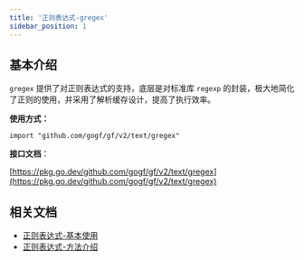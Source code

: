 ```yaml
---
title: '正则表达式-gregex'
sidebar_position: 1
---
```


## 基本介绍

`gregex` 提供了对正则表达式的支持，底层是对标准库 `regexp` 的封装，极大地简化了正则的使用，并采用了解析缓存设计，提高了执行效率。

**使用方式：**

```
import "github.com/gogf/gf/v2/text/gregex"
```

**接口文档**：

[https://pkg.go.dev/github.com/gogf/gf/v2/text/gregex](https://pkg.go.dev/github.com/gogf/gf/v2/text/gregex)

## 相关文档

- [正则表达式-基本使用](output/goframe-v2.1-md/组件列表/文本处理/正则表达式-gregex/正则表达式-基本使用)
- [正则表达式-方法介绍](output/goframe-v2.1-md/组件列表/文本处理/正则表达式-gregex/正则表达式-方法介绍)